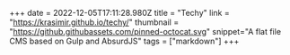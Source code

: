 +++
date = 2022-12-05T17:11:28.980Z
title = "Techy"
link = "https://krasimir.github.io/techy/"
thumbnail = "https://github.githubassets.com/pinned-octocat.svg"
snippet="A flat file CMS based on Gulp and AbsurdJS"
tags = ["markdown"]
+++
